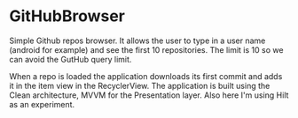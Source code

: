 # GitHubBrowser

Simple Github repos browser. It allows the user to type in a user name (android for example) and see the first 10 repositories. The limit is 10 so we can avoid the GutHub query limit.

When a repo is loaded the application downloads its first commit and adds it in the item view in the RecyclerView.
The application is built using the Clean architecture, MVVM for the Presentation layer. Also here I'm using Hilt as an experiment.
